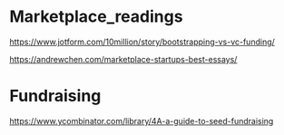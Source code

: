 # Marketplace_readings
https://www.jotform.com/10million/story/bootstrapping-vs-vc-funding/

https://andrewchen.com/marketplace-startups-best-essays/

# Fundraising
https://www.ycombinator.com/library/4A-a-guide-to-seed-fundraising
